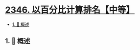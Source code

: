 # [2346. 以百分比计算排名【中等】](https://github.com/Tdahuyou/TNotes.leetcode/tree/main/notes/2346.%20%E4%BB%A5%E7%99%BE%E5%88%86%E6%AF%94%E8%AE%A1%E7%AE%97%E6%8E%92%E5%90%8D%E3%80%90%E4%B8%AD%E7%AD%89%E3%80%91)

<!-- region:toc -->

- [1. 📝 概述](#1--概述)

<!-- endregion:toc -->

## 1. 📝 概述

